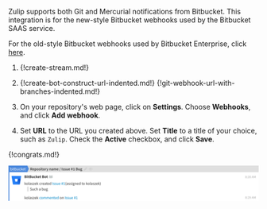 Zulip supports both Git and Mercurial notifications from
Bitbucket. This integration is for the new-style Bitbucket
webhooks used by the Bitbucket SAAS service.

For the old-style Bitbucket webhooks used by Bitbucket Enterprise,
click [here](./bitbucket).

1. {!create-stream.md!}

1. {!create-bot-construct-url-indented.md!}
   {!git-webhook-url-with-branches-indented.md!}

1. On your repository's web page, click on **Settings**. Choose
   **Webhooks**, and click **Add webhook**.

1. Set **URL** to the URL you created above. Set **Title** to a title of your
   choice, such as `Zulip`. Check the **Active** checkbox, and
   click **Save**.

{!congrats.md!}

![](/static/images/integrations/bitbucket/003.png)
